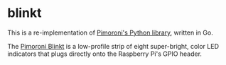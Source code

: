 # blinkt

This is a re-implementation of [Pimoroni's Python library](https://github.com/pimoroni/blinkt), written in Go.

The [Pimoroni Blinkt](https://shop.pimoroni.com/products/blinkt) is a low-profile strip of eight super-bright, color LED indicators that plugs directly onto the Raspberry Pi's GPIO header.
